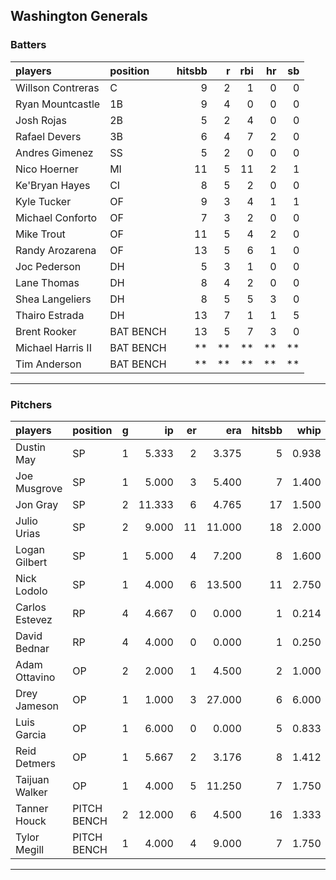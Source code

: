 ## Washington Generals

### Batters

 
|players           |position  | hitsbb|  r| rbi| hr| sb| 
|:-----------------|:---------|------:|--:|---:|--:|--:| 
|Willson Contreras |C         |      9|  2|   1|  0|  0| 
|Ryan Mountcastle  |1B        |      9|  4|   0|  0|  0| 
|Josh Rojas        |2B        |      5|  2|   4|  0|  0| 
|Rafael Devers     |3B        |      6|  4|   7|  2|  0| 
|Andres Gimenez    |SS        |      5|  2|   0|  0|  0| 
|Nico Hoerner      |MI        |     11|  5|  11|  2|  1| 
|Ke'Bryan Hayes    |CI        |      8|  5|   2|  0|  0| 
|Kyle Tucker       |OF        |      9|  3|   4|  1|  1| 
|Michael Conforto  |OF        |      7|  3|   2|  0|  0| 
|Mike Trout        |OF        |     11|  5|   4|  2|  0| 
|Randy Arozarena   |OF        |     13|  5|   6|  1|  0| 
|Joc Pederson      |DH        |      5|  3|   1|  0|  0| 
|Lane Thomas       |DH        |      8|  4|   2|  0|  0| 
|Shea Langeliers   |DH        |      8|  5|   5|  3|  0| 
|Thairo Estrada    |DH        |     13|  7|   1|  1|  5| 
|Brent Rooker      |BAT BENCH |     13|  5|   7|  3|  0| 
|Michael Harris II |BAT BENCH |     **| **|  **| **| **| 
|Tim Anderson      |BAT BENCH |     **| **|  **| **| **| 


* * *

### Pitchers

 
|players        |position    |  g|     ip| er|    era| hitsbb|  whip| so|  w| sv| 
|:--------------|:-----------|--:|------:|--:|------:|------:|-----:|--:|--:|--:| 
|Dustin May     |SP          |  1|  5.333|  2|  3.375|      5| 0.938|  6|  1|  0| 
|Joe Musgrove   |SP          |  1|  5.000|  3|  5.400|      7| 1.400|  6|  1|  0| 
|Jon Gray       |SP          |  2| 11.333|  6|  4.765|     17| 1.500|  4|  0|  0| 
|Julio Urias    |SP          |  2|  9.000| 11| 11.000|     18| 2.000|  9|  0|  0| 
|Logan Gilbert  |SP          |  1|  5.000|  4|  7.200|      8| 1.600|  6|  0|  0| 
|Nick Lodolo    |SP          |  1|  4.000|  6| 13.500|     11| 2.750|  6|  0|  0| 
|Carlos Estevez |RP          |  4|  4.667|  0|  0.000|      1| 0.214|  4|  0|  3| 
|David Bednar   |RP          |  4|  4.000|  0|  0.000|      1| 0.250|  5|  0|  3| 
|Adam Ottavino  |OP          |  2|  2.000|  1|  4.500|      2| 1.000|  2|  0|  0| 
|Drey Jameson   |OP          |  1|  1.000|  3| 27.000|      6| 6.000|  1|  0|  0| 
|Luis Garcia    |OP          |  1|  6.000|  0|  0.000|      5| 0.833|  7|  1|  0| 
|Reid Detmers   |OP          |  1|  5.667|  2|  3.176|      8| 1.412|  6|  0|  0| 
|Taijuan Walker |OP          |  1|  4.000|  5| 11.250|      7| 1.750|  6|  0|  0| 
|Tanner Houck   |PITCH BENCH |  2| 12.000|  6|  4.500|     16| 1.333|  9|  1|  0| 
|Tylor Megill   |PITCH BENCH |  1|  4.000|  4|  9.000|      7| 1.750|  2|  0|  0| 


* * *


